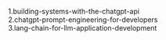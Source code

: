 1.building-systems-with-the-chatgpt-api<br>
2.chatgpt-prompt-engineering-for-developers<br>
3.lang-chain-for-llm-application-development<br>
